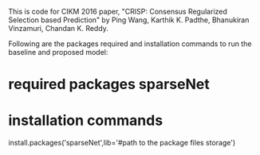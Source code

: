 This is code for CIKM 2016 paper, "CRISP: Consensus Regularized Selection based Prediction" by Ping Wang, Karthik K. Padthe, Bhanukiran Vinzamuri, Chandan K. Reddy.

Following are the packages required and installation commands to run the baseline and proposed model:

# required packages sparseNet

# installation commands

install.packages('sparseNet',lib='#path to the package files storage')
